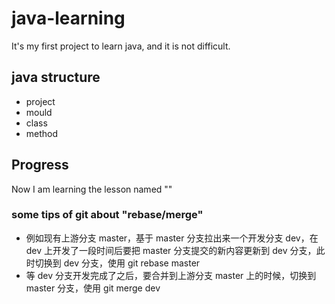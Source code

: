 # java-learning
It's my first project to learn java, and it is not difficult.

## java structure
- project
- mould
- class
- method

## Progress
Now I am learning the lesson named ""

### some tips of git about "rebase/merge"
- 例如现有上游分支 master，基于 master 分支拉出来一个开发分支 dev，在 dev 上开发了一段时间后要把 master 分支提交的新内容更新到 dev 分支，此时切换到 dev 分支，使用 git rebase master
- 等 dev 分支开发完成了之后，要合并到上游分支 master 上的时候，切换到 master 分支，使用 git merge dev